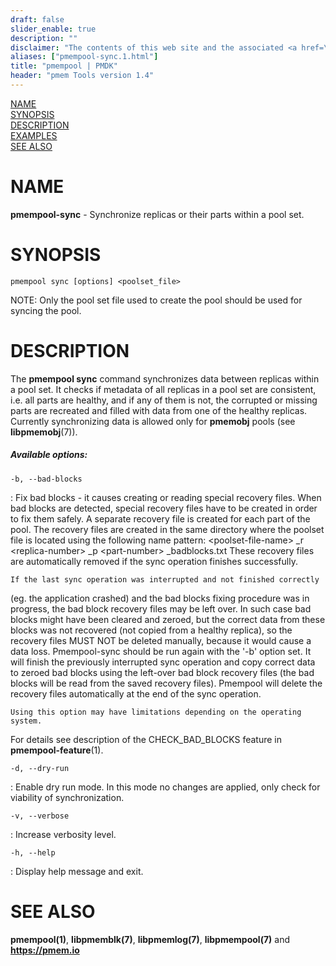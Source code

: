 ```yaml
---
draft: false
slider_enable: true
description: ""
disclaimer: "The contents of this web site and the associated <a href=\"https://github.com/pmem\">GitHub repositories</a> are BSD-licensed open source."
aliases: ["pmempool-sync.1.html"]
title: "pmempool | PMDK"
header: "pmem Tools version 1.4"
---
```


[comment]: <> (SPDX-License-Identifier: BSD-3-Clause)
[comment]: <> (Copyright 2016-2018, Intel Corporation)

[comment]: <> (pmempool-sync.1 -- man page for pmempool-sync)

[NAME](#name)<br />
[SYNOPSIS](#synopsis)<br />
[DESCRIPTION](#description)<br />
[EXAMPLES](#examples)<br />
[SEE ALSO](#see-also)<br />

# NAME #

**pmempool-sync** - Synchronize replicas or their parts within a pool set.

# SYNOPSIS #

```
pmempool sync [options] <poolset_file>
```

NOTE: Only the pool set file used to create the pool should be used
for syncing the pool.

# DESCRIPTION #

The **pmempool sync** command synchronizes data between replicas within
a pool set. It checks if metadata of all replicas in a pool set
are consistent, i.e. all parts are healthy, and if any of them is not,
the corrupted or missing parts are recreated and filled with data from one of
the healthy replicas.
Currently synchronizing data is allowed only for **pmemobj** pools (see
**libpmemobj**(7)).



##### Available options: #####

`-b, --bad-blocks`

: Fix bad blocks - it causes creating or reading special recovery files.
When bad blocks are detected, special recovery files have to be created
in order to fix them safely. A separate recovery file is created for each part
of the pool. The recovery files are created in the same directory
where the poolset file is located using the following name pattern:
\<poolset-file-name\> _r \<replica-number\> _p \<part-number\> _badblocks.txt
These recovery files are automatically removed if the sync operation finishes
successfully.

	If the last sync operation was interrupted and not finished correctly
(eg. the application crashed) and the bad blocks fixing procedure was
in progress, the bad block recovery files may be left over. In such case
bad blocks might have been cleared and zeroed, but the correct data from these
blocks was not recovered (not copied from a healthy replica), so the recovery
files MUST NOT be deleted manually, because it would cause a data loss.
Pmempool-sync should be run again with the '-b' option set. It will finish
the previously interrupted sync operation and copy correct data to zeroed
bad blocks using the left-over bad block recovery files (the bad blocks
will be read from the saved recovery files). Pmempool will delete the recovery
files automatically at the end of the sync operation.

	Using this option may have limitations depending on the operating system.
For details see description of the CHECK_BAD_BLOCKS feature
in **pmempool-feature**(1).

`-d, --dry-run`

: Enable dry run mode. In this mode no changes are applied, only check for
viability of synchronization.

`-v, --verbose`

: Increase verbosity level.

`-h, --help`

: Display help message and exit.

# SEE ALSO #

**pmempool(1)**, **libpmemblk(7)**, **libpmemlog(7)**,
**libpmempool(7)** and **<https://pmem.io>**
